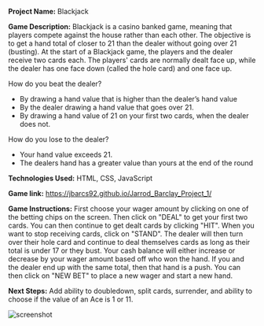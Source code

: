 <strong>Project Name:</strong> Blackjack

<strong>Game Description:</strong> Blackjack is a casino banked game, meaning that players compete against the house rather than each other. The objective is to get a hand total of closer to 21 than the dealer without going over 21 (busting). At the start of a Blackjack game, the players and the dealer receive two cards each. The players' cards are normally dealt face up, while the dealer has one          face down (called the hole card) and one face up.

How do you beat the dealer?

- By drawing a hand value that is higher than the dealer’s hand value
- By the dealer drawing a hand value that goes over 21.
- By drawing a hand value of 21 on your first two cards, when the dealer does not.

How do you lose to the dealer? 

- Your hand value exceeds 21.
- The dealers hand has a greater value than yours at the end of the round
                     
<strong>Technologies Used:</strong> HTML, CSS, JavaScript

<strong>Game link:</strong> https://jbarcs92.github.io/Jarrod_Barclay_Project_1/

<strong>Game Instructions:</strong> First choose your wager amount by clicking on one of the betting chips on the screen. Then click on "DEAL" to get your first two cards. You can then continue to get dealt cards by clicking "HIT". When you want to stop receiving cards, click on "STAND". The dealer will then turn over their hole card and continue to deal themselves cards as long as their total is under 17 or they bust. Your cash balance will either increase or decrease by your wager amount based off who won the hand. If you and the dealer end up with the same total, then that hand is a push. You can then click on "NEW BET" to place a new wager and start a new hand. 

<strong>Next Steps:</strong> Add ability to doubledown, split cards, surrender, and ability to choose if the value of an Ace is 1 or 11.

![screenshot](https://github.com/jbarcs92/Jarrod_Barclay_Project_1/assets/133605045/5c261216-902b-4e69-a1ef-ed56c0609c1b)
